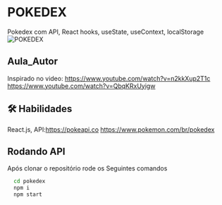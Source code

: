 # POKEDEX
Pokedex com API, React hooks, useState, useContext, localStorage
![POKEDEX](https://github.com/Lukas656/POKEDEX/assets/72577273/62e8fa78-061a-4d42-b378-cb211421d65f)

## Aula_Autor
Inspirado no video: https://www.youtube.com/watch?v=n2kkXup2T1c
https://www.youtube.com/watch?v=QbqKRxUyigw

## 🛠 Habilidades
React.js, API:https://pokeapi.co
https://www.pokemon.com/br/pokedex

## Rodando API

Após clonar o repositório rode os Seguintes comandos
```bash
  cd pokedex
  npm i
  npm start
```
